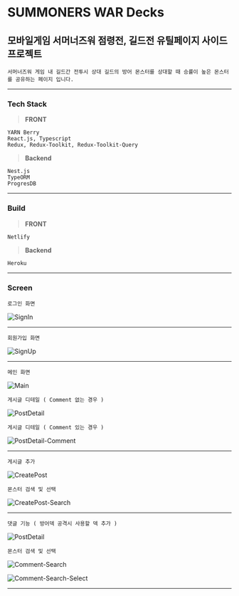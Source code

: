 # SUMMONERS WAR Decks

## 모바일게임 서머너즈워 점령전, 길드전 유틸페이지 사이드 프로젝트

    서머너즈워 게임 내 길드간 전투시 상대 길드의 방어 몬스터를 상대할 때 승률이 높은 몬스터를 공유하는 페이지 입니다.

---

### Tech Stack

> **FRONT**

    YARN Berry
    React.js, Typescript
    Redux, Redux-Toolkit, Redux-Toolkit-Query

> **Backend**

    Nest.js
    TypeORM
    ProgresDB

---

### Build

> **FRONT**

    Netlify

> **Backend**

    Heroku

---

### Screen

    로그인 화면

![SignIn](./images/SignIn.png)

---

    회원가입 화면

![SignUp](./images/SignUp.png)

---

    메인 화면

![Main](./images/Main.png)

    게시글 디테일 ( Comment 없는 경우 )

![PostDetail](./images/PostDetail.png)

    게시글 디테일 ( Comment 있는 경우 )

![PostDetail-Comment](./images/PostDetail-Comment.png)

---

    게시글 추가

![CreatePost](./images/CreatePost.png)

    몬스터 검색 및 선택

![CreatePost-Search](./images/CreatePost-Search.png)

---

    댓글 기능 ( 방어덱 공격시 사용할 덱 추가 )

![PostDetail](./images/PostDetail.png)

    몬스터 검색 및 선택

![Comment-Search](./images/CreateComment-Search.png)

![Comment-Search-Select](./images/CreateComment-Select.png)

---
